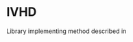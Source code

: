 # IVHD

Library implementing method described in [](https://www.researchgate.net/publication/312165875_ivhd_A_fast_and_simple_algorithm_for_embedding_large_and_high-dimensional_data)
